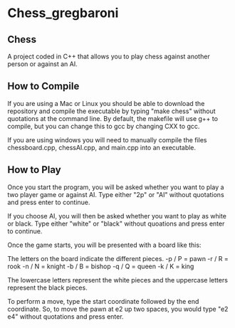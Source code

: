 # Chess_gregbaroni

## Chess

A project coded in C++ that allows you to play chess against another person or against an AI.

## How to Compile

If you are using a Mac or Linux you should be able to download the repository and compile the executable by typing "make chess" without quotations at the command line. By default, the makefile will use g++ to compile, but you can change this to gcc by changing CXX to gcc.

If you are using windows you will need to manually compile the files chessboard.cpp, chessAI.cpp, and main.cpp into an executable.

## How to Play

Once you start the program, you will be asked whether you want to play a two player game or against AI. Type either "2p" or "AI" without quotations and press enter to continue.

If you choose AI, you will then be asked whether you want to play as white or black. Type either "white" or "black" without quoations and press enter to continue.

Once the game starts, you will be presented with a board like this:



The letters on the board indicate the different pieces.
-p / P = pawn
-r / R = rook
-n / N = knight
-b / B = bishop
-q / Q = queen
-k / K = king

The lowercase letters represent the white pieces and the uppercase letters represent the black pieces.

To perform a move, type the start coordinate followed by the end coordinate.
So, to move the pawn at e2 up two spaces, you would type "e2 e4" without quotations and press enter.
